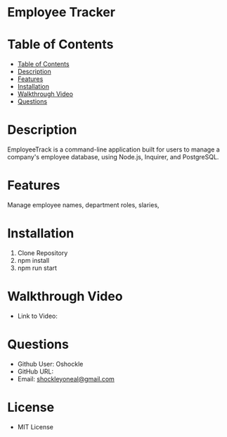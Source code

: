 # Employee Tracker

# Table of Contents
- [Table of Contents](#table-of-contents)
- [Description](#description)
- [Features](#features)
- [Installation](#installation)
- [Walkthrough Video](#walkthrough-video)
- [Questions](#questions)

# Description
EmployeeTrack is a command-line application built for users to manage a company's employee database, using Node.js, Inquirer, and PostgreSQL.

# Features
Manage employee names, department roles, slaries, 

# Installation
1. Clone Repository 
2. npm install 
3. npm run start


# Walkthrough Video
- Link to Video: 


# Questions
- Github User: Oshockle
- GitHub URL: 
- Email: shockleyoneal@gmail.com

# License
- MIT License 